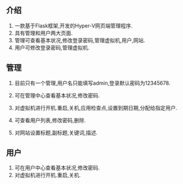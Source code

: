 ## 介绍

1. 一款基于Flask框架,开发的Hyper-V网页端管理程序.
2. 具有管理和用户两大页面.
3. 管理可查看基本状况,修改登录密码,管理虚拟机,用户,网站.
4. 用户可修改登录密码,管理虚拟机.

## 管理

1. 目前只有一个管理,用户名只能填写admin,登录默认密码为12345678.

2. 可在管理中心查看基本状况,修改密码.

3. 对虚拟机进行开机.重启,关机,应用检查点,设置到期日期,分配给指定用户.

4. 可查看用户列表,修改密码,删除.
5. 对网站设置标题,副标题,关键词,描述.

## 用户

1. 可在用户中心查看基本状况,修改密码.
2. 对虚拟机进行开机.重启,关机.